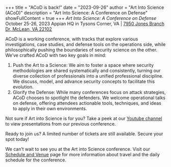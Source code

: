 +++
title = "ACoD is back!"
date = "2023-09-26"
author = "Art Into Science (ACoD)"
description = "Art Into Science: A Conference on Defense"
showFullContent = true
+++
*Art Into Science: A Conference on Defense*
October 25-26, 2023
Appian HQ in Tysons Corner, VA  |  [7950 Jones Branch Dr, McLean, VA 22102](https://goo.gl/maps/RthWv3UEvdH5Gwx9A)


ACoD is a working conference, with tracks that explore various investigations, case studies, and defense tools on the operations side, while philosophically pushing the boundaries of security science on the other. We’ve crafted ACoD with two key goals in mind:

1. Push the Art to a Science: We aim to foster a space where security methodologies are shared systematically and consistently, turning our diverse collection of professionals into a unified professional discipline. We discuss, model, and advance security concepts to facilitate this evolution.
2. Glorify the Defense: While many conferences focus on attack strategies, ACoD chooses to spotlight the defenders. We welcome operational talks on defense, offering attendees actionable tools, techniques, and ideas to apply in their own environments.

Not sure if Art into Science is for you? Take a peek at our [Youtube channel](https://www.youtube.com/@aconferencefordefense-acod8650) to view presentations from our previous conference.

Ready to join us? A limited number of tickets are still available. Secure your spot today!

We can’t wait to see you at the Art into Science conference. Visit our [Schedule and Venue](https://artintoscience.com/schedule/) page for more information about travel and the daily schedule for the conference.